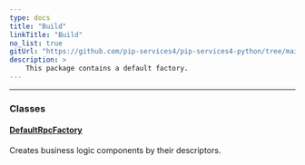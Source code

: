 ```yaml
---
type: docs
title: "Build"
linkTitle: "Build"
no_list: true
gitUrl: "https://github.com/pip-services4/pip-services4-python/tree/main/pip-services4-gcp-python"
description: >
    This package contains a default factory.
---
```

---

<div class="module-body">

### Classes

#### [DefaultRpcFactory](default_rpc_factory)
Creates business logic components by their descriptors.

</div>

